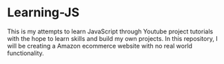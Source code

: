 # Learning-JS

This is my attempts to learn JavaScript through Youtube project tutorials with the hope to learn skills and build my own projects.
In this repository, I will be creating a Amazon ecommerce website with no real world functionality.
